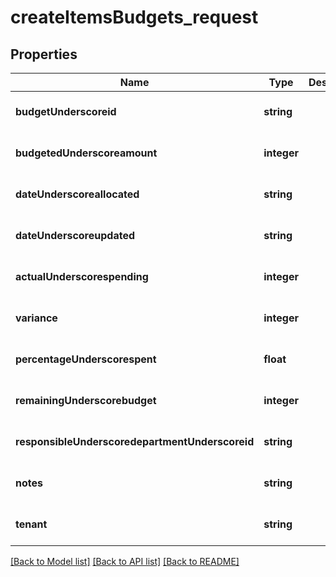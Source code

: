 # createItemsBudgets_request

## Properties
Name | Type | Description | Notes
------------ | ------------- | ------------- | -------------
**budgetUnderscoreid** | **string** |  | [optional] [default to null]
**budgetedUnderscoreamount** | **integer** |  | [optional] [default to null]
**dateUnderscoreallocated** | **string** |  | [optional] [default to null]
**dateUnderscoreupdated** | **string** |  | [optional] [default to null]
**actualUnderscorespending** | **integer** |  | [optional] [default to null]
**variance** | **integer** |  | [optional] [default to null]
**percentageUnderscorespent** | **float** |  | [optional] [default to null]
**remainingUnderscorebudget** | **integer** |  | [optional] [default to null]
**responsibleUnderscoredepartmentUnderscoreid** | **string** |  | [optional] [default to null]
**notes** | **string** |  | [optional] [default to null]
**tenant** | **string** |  | [optional] [default to null]

[[Back to Model list]](../README.md#documentation-for-models) [[Back to API list]](../README.md#documentation-for-api-endpoints) [[Back to README]](../README.md)


